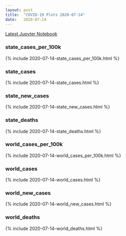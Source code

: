 ```yaml
---
layout: post
title:  "COVID-19 Plots 2020-07-14"
date:   2020-07-14
---
```


[Latest Jupyter Notebook](https://github.com/mvanmidd/covid/blob/master/covid_plots.ipynb)


### state_cases_per_100k

{% include 2020-07-14-state_cases_per_100k.html %}

### state_cases

{% include 2020-07-14-state_cases.html %}

### state_new_cases

{% include 2020-07-14-state_new_cases.html %}

### state_deaths

{% include 2020-07-14-state_deaths.html %}

### world_cases_per_100k

{% include 2020-07-14-world_cases_per_100k.html %}

### world_cases

{% include 2020-07-14-world_cases.html %}

### world_new_cases

{% include 2020-07-14-world_new_cases.html %}

### world_deaths

{% include 2020-07-14-world_deaths.html %}

